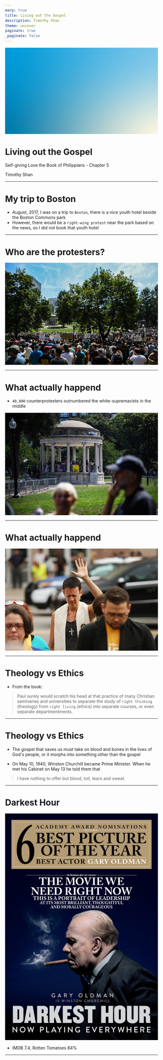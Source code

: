 ```yaml
---
marp: true
title: Living out the Gospel 
description: Timothy Shan
theme: uncover
paginate: true
_paginate: false
---
```


![bg](./assets/gradient.jpg)

# <!--fit--> Living out the Gospel 

Self-giving Love the Book of Philippians - Chapter 5

Timothy Shan

---

# My trip to Boston 

- August, 2017, I was on a trip to `Boston`, there is a nice youth hotel beside the Boston Commons park 
- However, there would be a `right-wing protest` near the park based on the news, so I did not book that youth hotel 

--- 

# <!--fit--> Who are the protesters?

![w:1000 h:600](./assets/boston1.jpeg)

--- 

# What actually happend 

<style scoped>
section {
  width: 1280px;
  height: 960px;
  font-size: 30px;
  padding: 0px;
}
</style>

- `40,000` counterprotesters outnumbered the white-supremacists in the middle 

![w:800 h:600](./assets/boston2.jpeg)

--- 

# What actually happend 

![w:1000 h:600](./assets/boston3.jpeg)

---

# Theology vs Ethics 

- From the book: 

> Paul surely would scratch his head at that practice of many Christian seminaries and universities to separate the study of `right thinking` (theology) from `right living` (ethics) into separate courses, or even separate departmentments.

---

# Theology vs Ethics 

- The gospel that saves us must take on blood and bones in the lives of God's people, or it morphs into something other than the gospel 

- On May 10, 1940, Winston Churchill became Prime Minister. When he met his Cabinet on May 13 he told them that 

> I have nothing to offer but blood, toil, tears and sweat.

---

# Darkest Hour 

[![w:300 h:400](./assets/dark.jpg)](https://www.youtube.com/watch?v=htHKbsUKDDw&t=106s&ab_channel=Movieclips)


- IMDB 7.4, Rotten Tomatoes 84%

---